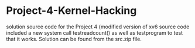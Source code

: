 # Project-4-Kernel-Hacking
solution source code for the Project 4 (modified version of xv6 source code included a new system call testreadcount() as well as testprogram to test that it works. Solution can be found from the src.zip file.
